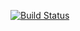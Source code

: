 [![Build Status](https://travis-ci.org/xord/reflexion.svg?branch=test)](https://travis-ci.org/xord/reflexion)
